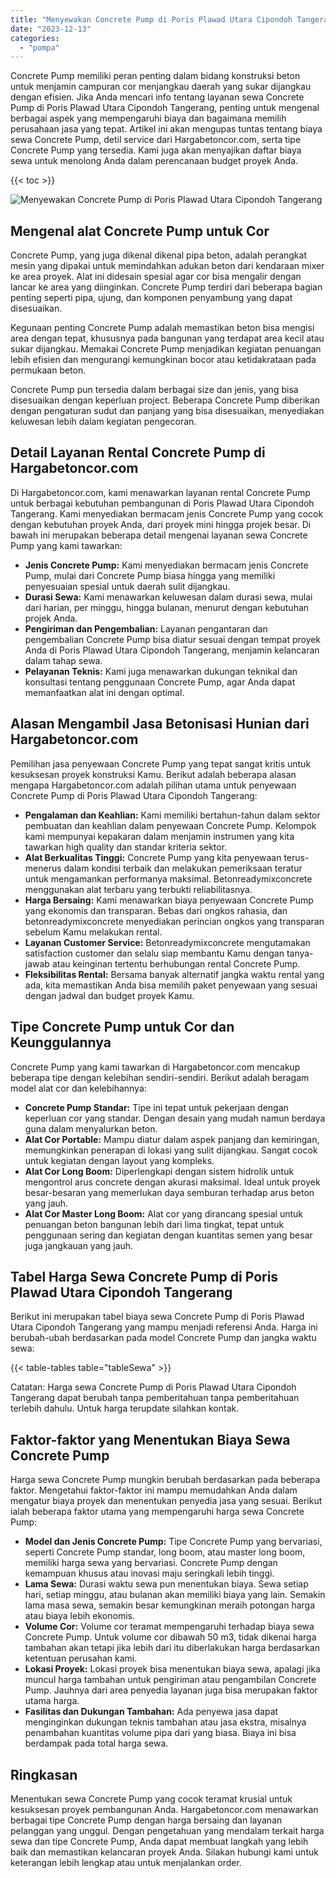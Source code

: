 ```yaml
---
title: "Menyewakan Concrete Pump di Poris Plawad Utara Cipondoh Tangerang"
date: "2023-12-13"
categories: 
  - "pompa"
---
```




Concrete Pump memiliki peran penting dalam bidang konstruksi beton untuk menjamin campuran cor menjangkau daerah yang sukar dijangkau dengan efisien. Jika Anda mencari info tentang layanan sewa Concrete Pump di Poris Plawad Utara Cipondoh Tangerang, penting untuk mengenal berbagai aspek yang mempengaruhi biaya dan bagaimana memilih perusahaan jasa yang tepat. Artikel ini akan mengupas tuntas tentang biaya sewa Concrete Pump, detil service dari Hargabetoncor.com, serta tipe Concrete Pump yang tersedia. Kami juga akan menyajikan daftar biaya sewa untuk menolong Anda dalam perencanaan budget proyek Anda.

{{< toc >}}

![Menyewakan Concrete Pump di Poris Plawad Utara Cipondoh Tangerang](https://hargareadymixid.github.io/pompa/concrete-pump%20(3).png)

## Mengenal alat Concrete Pump untuk Cor

Concrete Pump, yang juga dikenal dikenal pipa beton, adalah perangkat mesin yang dipakai untuk memindahkan adukan beton dari kendaraan mixer ke area proyek. Alat ini didesain spesial agar cor bisa mengalir dengan lancar ke area yang diinginkan. Concrete Pump terdiri dari beberapa bagian penting seperti pipa, ujung, dan komponen penyambung yang dapat disesuaikan.

Kegunaan penting Concrete Pump adalah memastikan beton bisa mengisi area dengan tepat, khususnya pada bangunan yang terdapat area kecil atau sukar dijangkau. Memakai Concrete Pump menjadikan kegiatan penuangan lebih efisien dan mengurangi kemungkinan bocor atau ketidakrataan pada permukaan beton.

Concrete Pump pun tersedia dalam berbagai size dan jenis, yang bisa disesuaikan dengan keperluan project. Beberapa Concrete Pump diberikan dengan pengaturan sudut dan panjang yang bisa disesuaikan, menyediakan keluwesan lebih dalam kegiatan pengecoran.

## Detail Layanan Rental Concrete Pump di Hargabetoncor.com

Di Hargabetoncor.com, kami menawarkan layanan rental Concrete Pump untuk berbagai kebutuhan pembangunan di Poris Plawad Utara Cipondoh Tangerang. Kami menyediakan bermacam jenis Concrete Pump yang cocok dengan kebutuhan proyek Anda, dari proyek mini hingga projek besar. Di bawah ini merupakan beberapa detail mengenai layanan sewa Concrete Pump yang kami tawarkan:

- **Jenis Concrete Pump:** Kami menyediakan bermacam jenis Concrete Pump, mulai dari Concrete Pump biasa hingga yang memiliki penyesuaian spesial untuk daerah sulit dijangkau.
- **Durasi Sewa:** Kami menawarkan keluwesan dalam durasi sewa, mulai dari harian, per minggu, hingga bulanan, menurut dengan kebutuhan projek Anda.
- **Pengiriman dan Pengembalian:** Layanan pengantaran dan pengembalian Concrete Pump bisa diatur sesuai dengan tempat proyek Anda di Poris Plawad Utara Cipondoh Tangerang, menjamin kelancaran dalam tahap sewa.
- **Pelayanan Teknis:** Kami juga menawarkan dukungan teknikal dan konsultasi tentang penggunaan Concrete Pump, agar Anda dapat memanfaatkan alat ini dengan optimal.

## Alasan Mengambil Jasa Betonisasi Hunian dari Hargabetoncor.com

Pemilihan jasa penyewaan Concrete Pump yang tepat sangat kritis untuk kesuksesan proyek konstruksi Kamu. Berikut adalah beberapa alasan mengapa Hargabetoncor.com adalah pilihan utama untuk penyewaan Concrete Pump di Poris Plawad Utara Cipondoh Tangerang:

- **Pengalaman dan Keahlian:** Kami memiliki bertahun-tahun dalam sektor pembuatan dan keahlian dalam penyewaan Concrete Pump. Kelompok kami mempunyai kepakaran dalam menjamin instrumen yang kita tawarkan high quality dan standar kriteria sektor.
- **Alat Berkualitas Tinggi:** Concrete Pump yang kita penyewaan terus-menerus dalam kondisi terbaik dan melakukan pemeriksaan teratur untuk mengamankan performanya maksimal. Betonreadymixconcrete menggunakan alat terbaru yang terbukti reliabilitasnya.
- **Harga Bersaing:** Kami menawarkan biaya penyewaan Concrete Pump yang ekonomis dan transparan. Bebas dari ongkos rahasia, dan betonreadymixconcrete menyediakan perincian ongkos yang transparan sebelum Kamu melakukan rental.
- **Layanan Customer Service:** Betonreadymixconcrete mengutamakan satisfaction customer dan selalu siap membantu Kamu dengan tanya-jawab atau keinginan tertentu berhubungan rental Concrete Pump.
- **Fleksibilitas Rental:** Bersama banyak alternatif jangka waktu rental yang ada, kita memastikan Anda bisa memilih paket penyewaan yang sesuai dengan jadwal dan budget proyek Kamu.

## Tipe Concrete Pump untuk Cor dan Keunggulannya

Concrete Pump yang kami tawarkan di Hargabetoncor.com mencakup beberapa tipe dengan kelebihan sendiri-sendiri. Berikut adalah beragam model alat cor dan kelebihannya:

- **Concrete Pump Standar:** Tipe ini tepat untuk pekerjaan dengan keperluan cor yang standar. Dengan desain yang mudah namun berdaya guna dalam menyalurkan beton.
- **Alat Cor Portable:** Mampu diatur dalam aspek panjang dan kemiringan, memungkinkan penerapan di lokasi yang sulit dijangkau. Sangat cocok untuk kegiatan dengan layout yang kompleks.
- **Alat Cor Long Boom:** Diperlengkapi dengan sistem hidrolik untuk mengontrol arus concrete dengan akurasi maksimal. Ideal untuk proyek besar-besaran yang memerlukan daya semburan terhadap arus beton yang jauh.
- **Alat Cor Master Long Boom:** Alat cor yang dirancang spesial untuk penuangan beton bangunan lebih dari lima tingkat, tepat untuk penggunaan sering dan kegiatan dengan kuantitas semen yang besar juga jangkauan yang jauh.

## Tabel Harga Sewa Concrete Pump di Poris Plawad Utara Cipondoh Tangerang

Berikut ini merupakan tabel biaya sewa Concrete Pump di Poris Plawad Utara Cipondoh Tangerang yang mampu menjadi referensi Anda. Harga ini berubah-ubah berdasarkan pada model Concrete Pump dan jangka waktu sewa:

{{< table-tables table="tableSewa" >}}

Catatan: Harga sewa Concrete Pump di Poris Plawad Utara Cipondoh Tangerang dapat berubah tanpa pemberitahuan tanpa pemberitahuan terlebih dahulu. Untuk harga terupdate silahkan kontak.

## Faktor-faktor yang Menentukan Biaya Sewa Concrete Pump

Harga sewa Concrete Pump mungkin berubah berdasarkan pada beberapa faktor. Mengetahui faktor-faktor ini mampu memudahkan Anda dalam mengatur biaya proyek dan menentukan penyedia jasa yang sesuai. Berikut ialah beberapa faktor utama yang mempengaruhi harga sewa Concrete Pump:

- **Model dan Jenis Concrete Pump:** Tipe Concrete Pump yang bervariasi, seperti Concrete Pump standar, long boom, atau master long boom, memiliki harga sewa yang bervariasi. Concrete Pump dengan kemampuan khusus atau inovasi maju seringkali lebih tinggi.
- **Lama Sewa:** Durasi waktu sewa pun menentukan biaya. Sewa setiap hari, setiap minggu, atau bulanan akan memiliki biaya yang lain. Semakin lama masa sewa, semakin besar kemungkinan meraih potongan harga atau biaya lebih ekonomis.
- **Volume Cor:** Volume cor teramat mempengaruhi terhadap biaya sewa Concrete Pump. Untuk volume cor dibawah 50 m3, tidak dikenai harga tambahan akan tetapi jika lebih dari itu diberlakukan harga berdasarkan ketentuan perusahan kami.
- **Lokasi Proyek:** Lokasi proyek bisa menentukan biaya sewa, apalagi jika muncul harga tambahan untuk pengiriman atau pengambilan Concrete Pump. Jauhnya dari area penyedia layanan juga bisa merupakan faktor utama harga.
- **Fasilitas dan Dukungan Tambahan:** Ada penyewa jasa dapat menginginkan dukungan teknis tambahan atau jasa ekstra, misalnya penambahan kuantitas volume pipa dari yang biasa. Biaya ini bisa berdampak pada total harga sewa.

## Ringkasan

Menentukan sewa Concrete Pump yang cocok teramat krusial untuk kesuksesan proyek pembangunan Anda. Hargabetoncor.com menawarkan berbagai tipe Concrete Pump dengan harga bersaing dan layanan pelanggan yang unggul. Dengan pengetahuan yang mendalam terkait harga sewa dan tipe Concrete Pump, Anda dapat membuat langkah yang lebih baik dan memastikan kelancaran proyek Anda. Silakan hubungi kami untuk keterangan lebih lengkap atau untuk menjalankan order.
